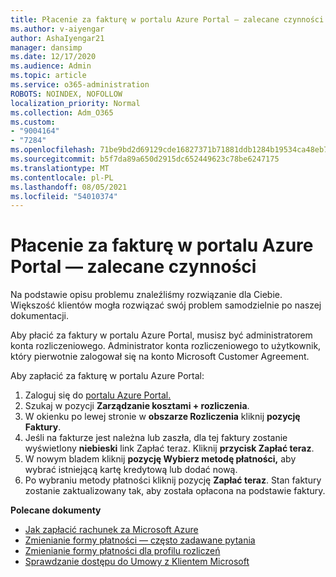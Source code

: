 ```yaml
---
title: Płacenie za fakturę w portalu Azure Portal — zalecane czynności
ms.author: v-aiyengar
author: AshaIyengar21
manager: dansimp
ms.date: 12/17/2020
ms.audience: Admin
ms.topic: article
ms.service: o365-administration
ROBOTS: NOINDEX, NOFOLLOW
localization_priority: Normal
ms.collection: Adm_O365
ms.custom:
- "9004164"
- "7284"
ms.openlocfilehash: 71be9bd2d69129cde16827371b71881ddb1284b19534ca48eb7079e761bdcff8
ms.sourcegitcommit: b5f7da89a650d2915dc652449623c78be6247175
ms.translationtype: MT
ms.contentlocale: pl-PL
ms.lasthandoff: 08/05/2021
ms.locfileid: "54010374"
---
```

# <a name="pay-invoice-in-azure-portal---recommended-steps"></a>Płacenie za fakturę w portalu Azure Portal — zalecane czynności

Na podstawie opisu problemu znaleźliśmy rozwiązanie dla Ciebie. Większość klientów mogła rozwiązać swój problem samodzielnie po naszej dokumentacji.

Aby płacić za faktury w portalu Azure Portal, musisz być administratorem konta rozliczeniowego. Administrator konta rozliczeniowego to użytkownik, który pierwotnie zalogował się na konto Microsoft Customer Agreement. 

Aby zapłacić za fakturę w portalu Azure Portal: 

1. Zaloguj się do [portalu Azure Portal.](https://portal.azure.com/)
1. Szukaj w pozycji **Zarządzanie kosztami + rozliczenia**.
1. W okienku po lewej stronie w **obszarze Rozliczenia** kliknij **pozycję Faktury**.
1. Jeśli na fakturze jest należna lub zaszła, dla tej faktury zostanie wyświetlony **niebieski** link Zapłać teraz. Kliknij **przycisk Zapłać teraz**.
1. W nowym bladem kliknij **pozycję Wybierz metodę płatności,** aby wybrać istniejącą kartę kredytową lub dodać nową.
1. Po wybraniu metody płatności kliknij pozycję **Zapłać teraz**.
Stan faktury zostanie zaktualizowany tak, aby została opłacona na podstawie faktury.

**Polecane dokumenty**

- [Jak zapłacić rachunek za Microsoft Azure](https://docs.microsoft.com/azure/cost-management-billing/understand/pay-bill)
- [Zmienianie formy płatności — często zadawane pytania](https://docs.microsoft.com/azure/billing/billing-how-to-change-credit-card?WT.mc_id=Portal-Microsoft_Azure_Support#frequently-asked-questions)
- [Zmienianie formy płatności dla profilu rozliczeń](https://docs.microsoft.com/azure/cost-management-billing/manage/change-credit-card?WT.mc_id=Portal-Microsoft_Azure_Support#manage-credit-cards-for-a-microsoft-customer-agreement)
- [Sprawdzanie dostępu do Umowy z Klientem Microsoft](https://docs.microsoft.com/azure/cost-management-billing/manage/change-credit-card?WT.mc_id=Portal-Microsoft_Azure_Support%22%20%5Cl%20%22manage-credit-cards-for-a-microsoft-customer-agreement%22%20%5Ct%20%22_blank#check-the-type-of-your-account)